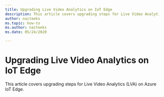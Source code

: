 ```yaml
---
title: Upgrading Live Video Analytics on IoT Edge
description: This article covers upgrading steps for Live Video Analytics on IoT Edge.
author: naiteeks
ms.topic: how-to
ms.author: naiteeks
ms.date: 05/24/2020

---
```


# Upgrading Live Video Analytics on IoT Edge

This article covers upgrading steps for Live Video Analytics (LVA) on Azure IoT Edge.
